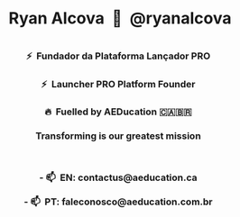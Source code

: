 
<h1 align="center">&nbspRyan Alcova&nbsp 🚀 &nbsp@ryanalcova<h1>

<h3 align="center">⚡️ &nbspFundador da Plataforma Lançador PRO</h3>
<h3 align="center">⚡️ &nbspLauncher PRO Platform Founder</h3>

<h3 align="center">🔥 &nbspFuelled by AEDucation 🇨🇦🇧🇷<h3>
<p align="center">Transforming is our greatest mission</p>
<br>
<p align="center">- 📫  &nbspEN: contactus@aeducation.ca</p>
<p align="center">- 📫  &nbspPT: faleconosco@aeducation.com.br</p>
